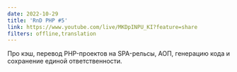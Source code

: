 ```yaml
---
date: 2022-10-29
title: 'RnD PHP #5'
link: https://www.youtube.com/live/MKDpINPU_KI?feature=share
filters: offline,translation
---
```


Про кэш, перевод PHP-проектов на SPA-рельсы, АОП, генерацию кода и сохранение единой ответственности.
